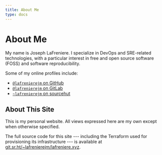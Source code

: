 ```yaml
---
title: About Me
type: docs
---
```


# About Me

My name is Joseph LaFreniere.
I specialize in DevOps and SRE-related technologies, with a particular interest in free and open source software (FOSS) and software reproducibility.

Some of my online profiles include:

- [`@lafrenierejm` on GitHub](https://github.com/lafrenierejm/)
- [`@lafrenierejm` on GitLab](https://gitlab.com/lafrenierejm)
- [`~lafrenierejm` on sourcehut](https://sr.ht/~lafrenierejm/)

## About This Site

This is my personal website.
All views expressed here are my own except when otherwise specified.

The full source code for this site --- including the Terraform used for provisioning its infrastructure --- is available at [git.sr.ht/~lafrenierejm/lafreniere.xyz](https://git.sr.ht/~lafrenierejm/lafreniere.xyz/).
